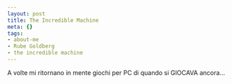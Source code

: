 ```yaml
--- 
layout: post
title: The Incredible Machine
meta: {}
tags: 
- about-me
- Rube Goldberg
- the incredible machine
---
```

A volte mi ritornano in mente giochi per PC di quando si GIOCAVA ancora...    
  
<object width="535" height="400"><param name="movie" value="http://www.youtube.com/v/vrCb_fNmSTA&rel=1"></param><param name="wmode" value="transparent"></param><embed src="http://www.youtube.com/v/vrCb_fNmSTA&rel=1" type="application/x-shockwave-flash" wmode="transparent" width="535" height="400"></embed></object>

 
